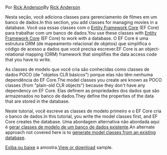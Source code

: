 <span data-ttu-id="3230e-101">Por [Rick Anderson](https://twitter.com/RickAndMSFT)</span><span class="sxs-lookup"><span data-stu-id="3230e-101">By [Rick Anderson](https://twitter.com/RickAndMSFT)</span></span>

<span data-ttu-id="3230e-102">Nesta seção, você adiciona classes para gerenciamento de filmes em um banco de dados.</span><span class="sxs-lookup"><span data-stu-id="3230e-102">In this section, you add classes for managing movies in a database.</span></span> <span data-ttu-id="3230e-103">Você usa essas classes com o [Entity Framework Core](/ef/core) (EF Core) para trabalhar com um banco de dados.</span><span class="sxs-lookup"><span data-stu-id="3230e-103">You use these classes with [Entity Framework Core](/ef/core) (EF Core) to work with a database.</span></span> <span data-ttu-id="3230e-104">O EF Core é uma estrutura ORM (de mapeamento relacional de objetos) que simplifica o código de acesso a dados que você precisa escrever.</span><span class="sxs-lookup"><span data-stu-id="3230e-104">EF Core is an object-relational mapping (ORM) framework that simplifies the data access code that you have to write.</span></span>

<span data-ttu-id="3230e-105">As classes de modelo que você cria são conhecidas como classes de dados POCO (de "objetos CLR básicos") porque elas não têm nenhuma dependência do EF Core.</span><span class="sxs-lookup"><span data-stu-id="3230e-105">The model classes you create are known as POCO classes (from "plain-old CLR objects") because they don't have any dependency on EF Core.</span></span> <span data-ttu-id="3230e-106">Elas definem as propriedades dos dados que são armazenados no banco de dados.</span><span class="sxs-lookup"><span data-stu-id="3230e-106">They define the properties of the data that are stored in the database.</span></span>

<span data-ttu-id="3230e-107">Neste tutorial, você escreve as classes de modelo primeiro e o EF Core cria o banco de dados.</span><span class="sxs-lookup"><span data-stu-id="3230e-107">In this tutorial, you write the model classes first, and EF Core creates the database.</span></span> <span data-ttu-id="3230e-108">Uma abordagem alternativa não abordada aqui é [gerar classes de modelo de um banco de dados existente](/ef/core/get-started/aspnetcore/existing-db).</span><span class="sxs-lookup"><span data-stu-id="3230e-108">An alternate approach not covered here is to [generate model classes from an existing database](/ef/core/get-started/aspnetcore/existing-db).</span></span>

<span data-ttu-id="3230e-109">[Exiba ou baixe](https://github.com/aspnet/Docs/tree/master/aspnetcore/tutorials/razor-pages/razor-pages-start/sample/RazorPagesMovie) a amostra.</span><span class="sxs-lookup"><span data-stu-id="3230e-109">[View or download](https://github.com/aspnet/Docs/tree/master/aspnetcore/tutorials/razor-pages/razor-pages-start/sample/RazorPagesMovie) sample.</span></span>
